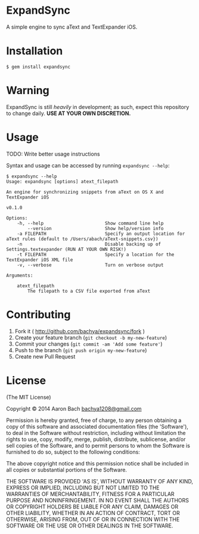 ExpandSync
==========

A simple engine to sync aText and TextExpander iOS.

# Installation

    $ gem install expandsync

# Warning

ExpandSync is still *heavily* in development; as such, expect this repository to change daily. **USE AT YOUR OWN DISCRETION.**
  
# Usage

TODO: Write better usage instructions

Syntax and usage can be accessed by running `expandsync --help`:

```
$ expandsync --help
Usage: expandsync [options] atext_filepath

An engine for synchronizing snippets from aText on OS X and TextExpander iOS

v0.1.0

Options:
    -h, --help                       Show command line help
        --version                    Show help/version info
    -a FILEPATH                      Specify an output location for aText rules (default to /Users/abach/aText-snippets.csv})
    -n                               Disable backing up of Settings.textexpander (RUN AT YOUR OWN RISK!)
    -t FILEPATH                      Specify a location for the TextExpander iOS XML file
    -v, --verbose                    Turn on verbose output

Arguments:

    atext_filepath
        The filepath to a CSV file exported from aText
```

# Contributing

1. Fork it ( http://github.com/bachya/expandsync/fork )
2. Create your feature branch (`git checkout -b my-new-feature`)
3. Commit your changes (`git commit -am 'Add some feature'`)
4. Push to the branch (`git push origin my-new-feature`)
5. Create new Pull Request

# License

(The MIT License)

Copyright © 2014 Aaron Bach bachya1208@gmail.com

Permission is hereby granted, free of charge, to any person obtaining a copy of this software and associated documentation files (the 'Software'), to deal in the Software without restriction, including without limitation the rights to use, copy, modify, merge, publish, distribute, sublicense, and/or sell copies of the Software, and to permit persons to whom the Software is furnished to do so, subject to the following conditions:

The above copyright notice and this permission notice shall be included in all copies or substantial portions of the Software.

THE SOFTWARE IS PROVIDED 'AS IS', WITHOUT WARRANTY OF ANY KIND, EXPRESS OR IMPLIED, INCLUDING BUT NOT LIMITED TO THE WARRANTIES OF MERCHANTABILITY, FITNESS FOR A PARTICULAR PURPOSE AND NONINFRINGEMENT. IN NO EVENT SHALL THE AUTHORS OR COPYRIGHT HOLDERS BE LIABLE FOR ANY CLAIM, DAMAGES OR OTHER LIABILITY, WHETHER IN AN ACTION OF CONTRACT, TORT OR OTHERWISE, ARISING FROM, OUT OF OR IN CONNECTION WITH THE SOFTWARE OR THE USE OR OTHER DEALINGS IN THE SOFTWARE.